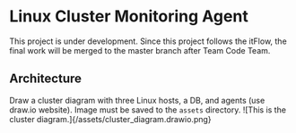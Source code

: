 # Linux Cluster Monitoring Agent
This project is under development. Since this project follows the itFlow, the final work will be merged to the master branch after Team Code Team.

## Architecture
Draw a cluster diagram with three Linux hosts, a DB, and agents (use draw.io website). Image must be saved to the `assets` directory.
![This is the cluster diagram.]{/assets/cluster_diagram.drawio.png}
